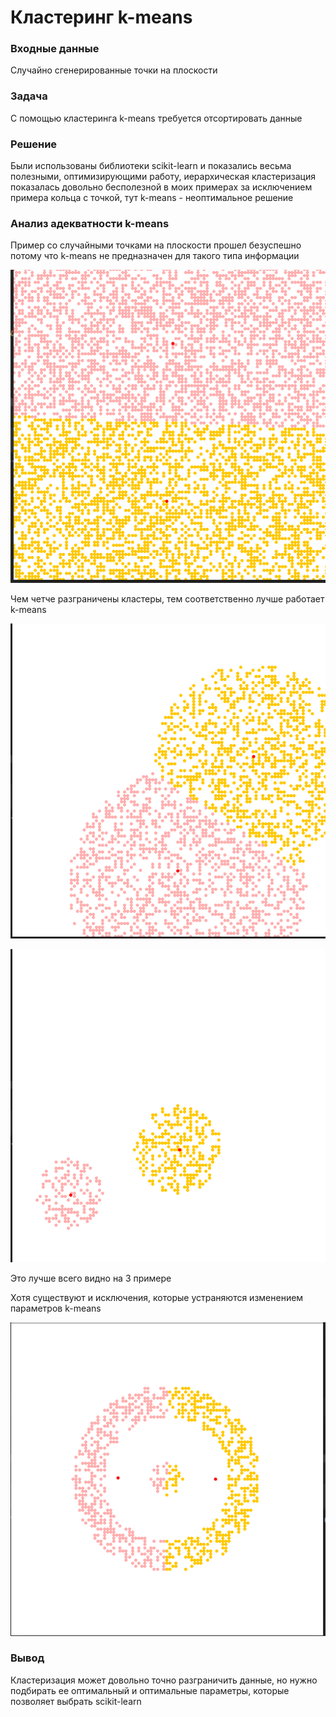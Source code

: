 # Кластеринг k-means
### Входные данные
Случайно сгенерированные точки на плоскости
### Задача
С помощью кластеринга k-means требуется отсортировать данные
### Решение
Были использованы библиотеки scikit-learn и показались весьма полезными, оптимизирующими работу, иерархическая кластеризация показалась довольно бесполезной в моих примерах за исключением примера кольца с точкой, тут k-means - неоптимальное решение
### Анализ адекватности k-means
Пример со случайными точками на плоскости прошел безуспешно потому что k-means не предназначен для такого типа информации

![](pic1.png)

Чем четче разграничены кластеры, тем соответственно лучше работает k-means

![](pic2.png)

![](pic3.png)

Это лучше всего видно на 3 примере

Хотя существуют и исключения, которые устраняются изменением параметров k-means

![](pic4.png)
### Вывод
Кластеризация может довольно точно разграничить данные, но нужно подбирать ее оптимальный и оптимальные параметры, которые позволяет выбрать scikit-learn
